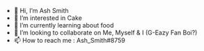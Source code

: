 - 👋 Hi, I’m Ash Smith
- 👀 I’m interested in Cake
- 🌱 I’m currently learning about food
- 💞️ I’m looking to collaborate on Me, Myself & I (G-Eazy Fan Boi?)
- 📫 How to reach me : Ash_Smith#8759
<!---
AshSmith001/AshSmith001 is a ✨ special ✨ repository because its `README.md` (this file) appears on your GitHub profile.
You can click the Preview link to take a look at your changes.
--->
